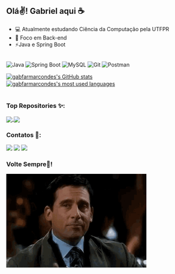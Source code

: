## Olá✌️! Gabriel aqui ☕

- 💻 Atualmente estudando Ciência da Computação pela UTFPR
- 🚀 Foco em Back-end
- ⚡Java e Spring Boot
<br /><br />

![Java](https://img.shields.io/badge/Java-%23ED8B00.svg??style=for-the-badge&logo=openjdk&logoColor=white)
![Spring Boot](https://img.shields.io/badge/SpringBoot-6DB33F?style=flat-square&logo=Spring&logoColor=white)
![MySQL](https://img.shields.io/badge/MySQL-00000F?style=for-the-badge&logo=mysql&logoColor=white)
![Git](https://img.shields.io/badge/GIT-E44C30?style=for-the-badge&logo=git&logoColor=white)
![Postman](https://img.shields.io/badge/Postman-FF6C37.svg?style=for-the-badge&logo=Postman&logoColor=white)

<a href="https://github.com/gabfarmarcondes/github-readme-stats">
  <img height="180em" align="center" src="https://github-readme-stats.vercel.app/api?username=gabfarmarcondes&show_icons=true&theme=dark" alt="gabfarmarcondes's GitHub stats" />
</a>
<a href="https://github.com/gabfarmarcondes/github-readme-stats">
  <img height="180em" align="center" src="https://github-readme-stats.vercel.app/api/top-langs/?username=gabfarmarcondes&layout=compact&theme=dark" alt="gabfarmarcondes's most used languages" />
</a>

<br />
<br />


### Top Repositories ✨:
<a href="https://github.com/gabfarmarcondes/CRUD_Project">
  <img align="center" src="https://github-readme-stats.vercel.app/api/pin/?username=gabfarmarcondes&repo=CRUD_Project&theme=dark" />
</a>
<a href="https://github.com/Software-Project-BCC3004/backend">
  <img align="center" src="https://github-readme-stats.vercel.app/api/pin/?username=Software-Project-BCC3004&repo=backend&theme=dark" />
</a>


### Contatos 🔗:

<div>
<a href="www.linkedin.com/in/gabfariasmarcondes" target="_blank"><img loading="lazy" src="https://img.shields.io/badge/-LinkedIn-%230077B5?style=for-the-badge&logo=linkedin&logoColor=white" target="_blank"></a>   
<a href = "mailto:gabrie.farias2024@outlook.com.br"><img loading="lazy" src="https://img.shields.io/badge/Microsoft_Outlook-0078D4?logo=microsoft-outlook&logoColor=white&style=for-the-badge" target="_blank"></a>
<a href="https://www.instagram.com/gabriel.fmarcondes/" target="_blank"><img loading="lazy" src="https://img.shields.io/badge/-Instagram-%23E4405F?style=for-the-badge&logo=instagram&logoColor=white" target="_blank"></a>
</div>

### Volte Sempre👋! 
<img height=250 alt="volteSempre" src="michael-scott-wink.gif">

